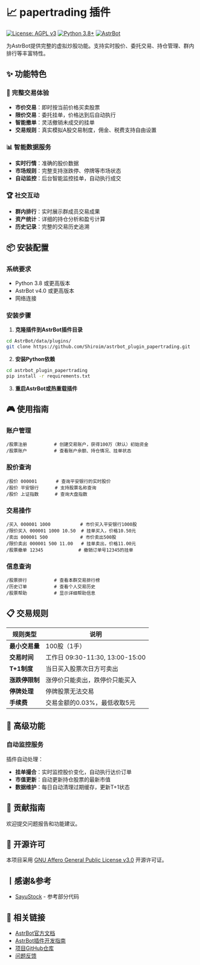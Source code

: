 # 📈 papertrading 插件

[![License: AGPL v3](https://img.shields.io/badge/License-AGPL%20v3-blue.svg)](https://www.gnu.org/licenses/agpl-3.0)
[![Python 3.8+](https://img.shields.io/badge/Python-3.8+-green.svg)](https://www.python.org/downloads/)
[![AstrBot](https://img.shields.io/badge/AstrBot-v4.0+-purple.svg)](https://astrbot.app)

为AstrBot提供完整的虚拟炒股功能。支持实时股价、委托交易、持仓管理、群内排行等丰富特性。

## ✨ 功能特色

### 🎯 完整交易体验
- **市价交易**：即时按当前价格买卖股票
- **限价交易**：委托挂单，价格达到后自动执行
- **智能撤单**：灵活撤销未成交的挂单
- **交易规则**：真实模拟A股交易制度，佣金、税费支持自由设置

### 📊 智能数据服务
- **实时行情**：准确的股价数据
- **市场规则**：完整支持涨跌停、停牌等市场状态
- **自动监控**：后台智能监控挂单，自动执行成交

### 🏆 社交互动
- **群内排行**：实时展示群成员交易成果
- **资产统计**：详细的持仓分析和盈亏计算
- **历史记录**：完整的交易历史追溯

## 📦 安装配置

### 系统要求
- Python 3.8 或更高版本
- AstrBot v4.0 或更高版本
- 网络连接

### 安装步骤

1. **克隆插件到AstrBot插件目录**
```bash
cd AstrBot/data/plugins/
git clone https://github.com/Shiroim/astrbot_plugin_papertrading.git
```

2. **安装Python依赖**
```bash
cd astrbot_plugin_papertrading
pip install -r requirements.txt
```

3. **重启AstrBot或热重载插件**


## 🎮 使用指南

### 账户管理
```
/股票注册          # 创建交易账户，获得100万（默认）初始资金
/股票账户          # 查看账户余额、持仓情况、挂单状态
```

### 股价查询
```
/股价 000001       # 查询平安银行的实时股价
/股价 平安银行      # 支持股票名称查询
/股价 上证指数      # 查询大盘指数
```

### 交易操作
```
/买入 000001 1000           # 市价买入平安银行1000股
/限价买入 000001 1000 10.50  # 挂单买入，价格10.50元
/卖出 000001 500            # 市价卖出500股
/限价卖出 000001 500 11.00   # 挂单卖出，价格11.00元
/股票撤单 12345             # 撤销订单号12345的挂单
```

### 信息查询
```
/股票排行          # 查看本群交易排行榜
/历史订单          # 查看个人交易历史
/股票帮助          # 显示详细帮助信息
```

## 📋 交易规则

| 规则类型 | 说明 |
|---------|------|
| **最小交易量** | 100股（1手） |
| **交易时间** | 工作日 09:30-11:30, 13:00-15:00 |
| **T+1制度** | 当日买入股票次日方可卖出 |
| **涨跌停限制** | 涨停价只能卖出，跌停价只能买入 |
| **停牌处理** | 停牌股票无法交易 |
| **手续费** | 交易金额的0.03%，最低收取5元 |

## 🔧 高级功能

### 自动监控服务
插件自动处理：
- **挂单撮合**：实时监控股价变化，自动执行达价订单
- **市值更新**：自动更新持仓股票的最新市值
- **数据维护**：每日自动清理过期缓存，更新T+1状态

## 👥 贡献指南

欢迎提交问题报告和功能建议。


## 📄 开源许可

本项目采用 [GNU Affero General Public License v3.0](LICENSE) 开源许可证。

## 丨感谢&参考

- [SayuStock](https://github.com/KimigaiiWuyi/SayuStock) - 参考部分代码

## 🔗 相关链接

- [AstrBot官方文档](https://docs.astrbot.app)
- [AstrBot插件开发指南](https://docs.astrbot.app/dev/star/plugin.html)
- [项目GitHub仓库](https://github.com/Shiroim/astrbot_plugin_papertrading)
- [问题反馈](https://github.com/Shiroim/astrbot_plugin_papertrading/issues)